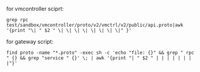 for vmcontroller sciprt:  
  
```  
grep rpc test/sandbox/vmcontroller/proto/v2/vmctrl/v2/public/api.proto|awk '{print "\| " $2 " \| \| \| \| \| \| \| \|" }'  
```  
  
for gateway script:  
  
```  
find proto -name "*.proto" -exec sh -c 'echo "file: {}" && grep " rpc " {} && grep "service " {}' \; | awk '{print "| " $2 " | | | | | | | |"}'  
```
